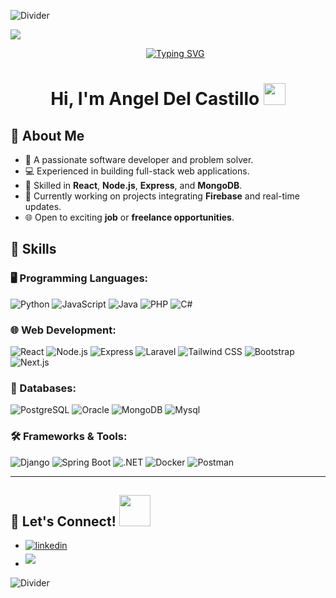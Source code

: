 <div>
  
![Divider](https://user-images.githubusercontent.com/73097560/115834477-dbab4500-a447-11eb-908a-139a6edaec5c.gif)

<img src="https://media.licdn.com/dms/image/v2/D4E16AQGP8M_mF-p5-A/profile-displaybackgroundimage-shrink_350_1400/profile-displaybackgroundimage-shrink_350_1400/0/1731159301085?e=1741824000&v=beta&t=x7Z6tkzN18HyOK59FxhBwLwuh-YNGm1UpWyEI1YV1Q0">
  
<p align="center">&nbsp&nbsp&nbsp&nbsp&nbsp
  <a href="https://git.io/typing-svg"><img src="https://readme-typing-svg.demolab.com?font=Fira+Code&duration=4000&pause=1000&color=F70A0A&random=true&width=435&lines=I'm+software+engineer+student;I+love+building+useful+software;I+use+Python%2C+Js%2C+and+Java;I+work+with+React+and+MongoDB;I+always+learn+and+innovate;I+love+learning+new+architectures" alt="Typing SVG" /></a>
</p>

<h1 align="center"><b>Hi, I'm Angel Del Castillo</b> <img src="https://media.giphy.com/media/hvRJCLFzcasrR4ia7z/giphy.gif" width="35"></h1>

## 🌟 **About Me**
- 🌱 A passionate software developer and problem solver.  
- 💻 Experienced in building full-stack web applications.  
- 🚀 Skilled in **React**, **Node.js**, **Express**, and **MongoDB**.  
- 🔧 Currently working on projects integrating **Firebase** and real-time updates.  
- 🌐 Open to exciting **job** or **freelance opportunities**.  



## 🚀 **Skills**

### 🖥️ Programming Languages:
![Python](https://img.shields.io/badge/Python%20-%2314354C.svg?style=for-the-badge&logo=python&logoColor=white)
![JavaScript](https://img.shields.io/badge/JavaScript%20-%23F7DF1E.svg?style=for-the-badge&logo=javascript&logoColor=black)
![Java](https://img.shields.io/badge/Java%20-%23007396.svg?style=for-the-badge&logo=java&logoColor=white)
![PHP](https://img.shields.io/badge/PHP%20-%23777BB4.svg?style=for-the-badge&logo=php&logoColor=white)
![C#](https://img.shields.io/badge/C%23%20-%23239120.svg?style=for-the-badge&logo=c-sharp&logoColor=white)

### 🌐 Web Development:
![React](https://img.shields.io/badge/React%20-%2361DAFB.svg?style=for-the-badge&logo=react&logoColor=black)
![Node.js](https://img.shields.io/badge/Node.js%20-%23339933.svg?style=for-the-badge&logo=node.js&logoColor=white)
![Express](https://img.shields.io/badge/Express.js%20-%23404D59.svg?style=for-the-badge&logo=express&logoColor=white)
![Laravel](https://img.shields.io/badge/Laravel%20-%23FF2D20.svg?style=for-the-badge&logo=laravel&logoColor=white)
![Tailwind CSS](https://img.shields.io/badge/TailwindCSS%20-%2338B2AC.svg?style=for-the-badge&logo=tailwind-css&logoColor=white)
![Bootstrap](https://img.shields.io/badge/Bootstrap%20-%237952B3.svg?style=for-the-badge&logo=bootstrap&logoColor=white)
![Next.js](https://img.shields.io/badge/Next.js%20-%23000000.svg?style=for-the-badge&logo=next.js&logoColor=white)

### 💾 Databases:
![PostgreSQL](https://img.shields.io/badge/PostgreSQL%20-%23336791.svg?style=for-the-badge&logo=postgresql&logoColor=white)
![Oracle](https://img.shields.io/badge/Oracle%20-%23F80000.svg?style=for-the-badge&logo=oracle&logoColor=white)
![MongoDB](https://img.shields.io/badge/MongoDB-%2347A248.svg?style=for-the-badge&logo=mongodb&logoColor=white)
![Mysql](https://img.shields.io/badge/Mysql-%2314354C.svg?style=for-the-badge&logo=mysql&logoColor=white)


### 🛠️ Frameworks & Tools:
![Django](https://img.shields.io/badge/Django%20-%23092E20.svg?style=for-the-badge&logo=django&logoColor=white)
![Spring Boot](https://img.shields.io/badge/Spring%20Boot%20-%236DB33F.svg?style=for-the-badge&logo=spring-boot&logoColor=white)
![.NET](https://img.shields.io/badge/.NET%20-%23512BD4.svg?style=for-the-badge&logo=.net&logoColor=white)
![Docker](https://img.shields.io/badge/Docker%20-%232496ED.svg?style=for-the-badge&logo=docker&logoColor=white)
![Postman](https://img.shields.io/badge/Postman%20-%23FF6C37.svg?style=for-the-badge&logo=postman&logoColor=white)

---

## 🤝 **Let's Connect!** <img src="https://media.giphy.com/media/QssGEmpkyEOhBCb7e1/giphy.gif" width="50">

<ul>

<li>
<a href="https://www.linkedin.com/in/angel-alexis-del-castillo-lerma-a49b67268/" target="_blank">
<img src="https://img.shields.io/badge/linkedin:  Angel Del Castillo-%2300acee.svg?color=405DE6&style=for-the-badge&logo=linkedin&logoColor=white" alt=linkedin style="margin-bottom: 5px;"/>
</a>
</li>

<li>
<a href="gmailto:angelrap.2222@gmail.com" target="_blank">
<img src="https://img.shields.io/badge/gmail:  Angelrap.2222@gmail.com-%23EA4335.svg?style=for-the-badge&logo=gmail&logoColor=white" t=mail style="margin-bottom: 5px;" />
</a>
</li>
	
</ul>

![Divider](https://user-images.githubusercontent.com/73097560/115834477-dbab4500-a447-11eb-908a-139a6edaec5c.gif)
</div>
